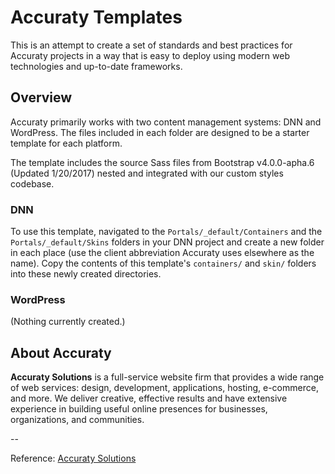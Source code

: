 # Accuraty Templates

This is an attempt to create a set of standards and best practices for Accuraty projects in a way that is easy to deploy using modern web technologies and up-to-date frameworks.

## Overview

Accuraty primarily works with two content management systems: DNN and WordPress. The files included in each folder are designed to be a starter template for each platform.

The template includes the source Sass files from Bootstrap v4.0.0-apha.6 (Updated 1/20/2017) nested and integrated with our custom styles codebase.

### DNN

To use this template, navigated to the `Portals/_default/Containers` and the `Portals/_default/Skins` folders in your DNN project and create a new folder in each place (use the client abbreviation Accuraty uses elsewhere as the name). Copy the contents of this template's `containers/` and `skin/` folders into these newly created directories.

### WordPress

(Nothing currently created.)

## About Accuraty

**Accuraty Solutions** is a full-service website firm that provides a wide range of web services: design, development, applications, hosting, e-commerce, and more. We deliver creative, effective results and have extensive experience in building useful online presences for businesses, organizations, and communities.

--

Reference: [Accuraty Solutions](http://www.accuraty.com/)
